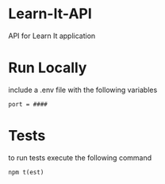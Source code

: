 # Learn-It-API
API for Learn It application

# Run Locally
include a .env file with the following variables

```
port = ####
```

# Tests
to run tests execute the following command

```
npm t(est)
```